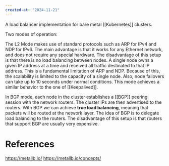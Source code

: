 ```yaml
---
created-at: "2024-11-21"
---
```


A load balancer implementation for bare metal [[Kubernetes]] clusters.

Two modes of operation:

The L2 Mode makes use of standard protocols such as ARP for IPv4 and NDP for IPv6. The main advantage is that it works for any Ethernet network, and does not require any special hardware. The disadvantage of this setup is that there is no load balancing between nodes. A single node owns a given IP address at a time and received all traffic destinated to that IP address. This is a fundamental limitation of ARP and NDP. Because of this, the scalability is limited to the capacity of a single node. Also, node failovers can take up to 10 seconds under normal conditions. This mode achieves a similar behavior to the one of [[Keepalived]].

In BGP mode, each node in the cluster establishes a [[BGP]] peering session with the network routers. The cluster IPs are then advertised to the routers. With BGP we can achieve **true load balancing**, meaning that packets will be routed at the network layer. The idea of BGP is to delegate load balancing to the routers. The disadvantage of this setup is that routers that support BGP are usually very expensive.

# References

https://metallb.io/
https://metallb.io/concepts/
